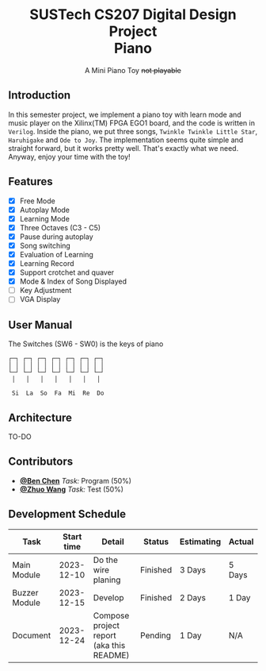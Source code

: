 <div align='center'>

# SUSTech CS207 Digital Design Project<br> Piano
A Mini Piano Toy ~~not playable~~
</div>

## Introduction
In this semester project, we implement a piano toy with learn mode
and music player on the Xilinx(TM) FPGA EGO1 board, and the code
is written in `Verilog`. Inside the piano, we put three songs,
`Twinkle Twinkle Little Star`, `Haruhigake` and `Ode to Joy`.
The implementation seems quite simple and straight forward, but it works pretty well.
That's exactly what we need. Anyway, enjoy your time with the toy!

## Features
 - [x] Free Mode
 - [x] Autoplay Mode
 - [x] Learning Mode
 - [x] Three Octaves (C3 - C5)
 - [x] Pause during autoplay
 - [x] Song switching
 - [x] Evaluation of Learning
 - [x] Learning Record
 - [x] Support crotchet and quaver
 - [x] Mode & Index of Song Displayed
 - [ ] Key Adjustment
 - [ ] VGA Display

## User Manual
The Switches (SW6 - SW0) is the keys of piano
```
┌─┐ ┌─┐ ┌─┐ ┌─┐ ┌─┐ ┌─┐ ┌─┐ 
│ │ │ │ │ │ │ │ │ │ │ │ │ │ 
└─┘ └─┘ └─┘ └─┘ └─┘ └─┘ └─┘ 
 │   │   │   │   │   │   │ 

 Si  La  So  Fa  Mi  Re  Do
```

## Architecture
TO-DO

## Contributors
 - [**@Ben Chen**](https://github.com/chanbengz)   *Task:* Program (50%)
 - [**@Zhuo Wang**](https://github.com/we-are-zed) *Task:* Test (50%)

## Development Schedule

|  Task  | Start time | Detail | Status | Estimating | Actual |
| ------ | ---------- | ------ | ------ | ---------- | ------ |
| Main Module | 2023-12-10 | Do the wire planing | Finished | 3 Days | 5 Days |
| Buzzer Module | 2023-12-15 | Develop | Finished | 2 Days | 1 Day |
| Document | 2023-12-24 | Compose project report (aka this README) | Pending | 1 Day | N/A |